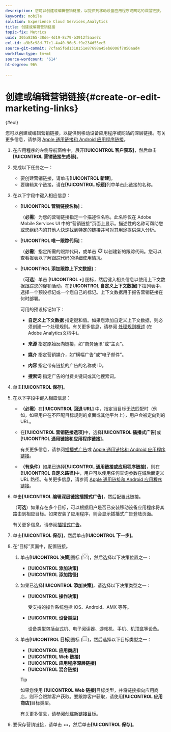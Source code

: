 ```yaml
---
description: 您可以创建或编辑营销链接，以提供到移动设备应用程序或网站的深层链接。
keywords: mobile
solution: Experience Cloud Services,Analytics
title: 创建或编辑营销链接
topic-fix: Metrics
uuid: 305a8265-38de-4d19-8c79-b3912f5aae7c
exl-id: a9b5c98d-77c1-4a40-96e5-f9e234d55ec5
source-git-commit: 7cfaa5f6d1318151e87698a45eb6006f7850aad4
workflow-type: tm+mt
source-wordcount: '614'
ht-degree: 96%

---
```


# 创建或编辑营销链接{#create-or-edit-marketing-links}

{#eol}

您可以创建或编辑营销链接，以提供到移动设备应用程序或网站的深层链接。有关更多信息，请参阅 [Apple 通用链接和 Android 应用程序链接](/help/using/c-manage-app-settings/c-mob-confg-app/c-universal-app-links.md)。

1. 在应用程序的左侧导航窗格中，展开&#x200B;**[!UICONTROL 客户获取]**，然后单击&#x200B;**[!UICONTROL 营销链接生成器]**。
1. 完成以下任务之一：

   * 要创建营销链接，请单击&#x200B;**[!UICONTROL 新建]**。
   * 要编辑某个链接，请在&#x200B;**[!UICONTROL 标题]**&#x200B;列中单击此链接的名称。

1. 在以下字段中键入相应信息：

   * **[!UICONTROL 营销链接名称]**：

      （**必需**）为您的营销链接指定一个描述性名称。此名称仅在 Adobe Mobile Services UI 中的“营销链接”页面上显示。描述性的名称可帮助您或您组织内的其他人快速找到特定的链接并可对其用途提供深入分析。

   * **[!UICONTROL 唯一跟踪代码]**：

      （**必需**）指定所需的跟踪代码，或单击 ![生成图标](assets/icon_generate.png) 以创建新的跟踪代码。您可以查看报表以了解跟踪代码的详细使用情况。

   * **[!UICONTROL 添加跟踪上下文数据]**：

      （**可选**）单击 **[!UICONTROL +]** 图标，然后键入相关信息以使用上下文数据跟踪您的促销活动。在&#x200B;**[!UICONTROL 自定义上下文数据]**&#x200B;下拉列表中，选择一个预设标记或一个您自己的标记。上下文数据用于报告营销链接在何时部署。

      可用的预设标记如下：

      * **自定义上下文数据**
指定键和值。如果您添加自定义上下文数据，则必须创建一个处理规则。有关更多信息，请参阅 [处理规则概述](https://experienceleague.adobe.com/docs/analytics/admin/admin-tools/processing-rules/processing-rules.html) (在Adobe Analytics文档中)。

      * **来源**
指定原始反向链接，如“商务通讯”或“主页”。

      * **媒介**
指定营销媒介，如“横幅广告”或“电子邮件”。

      * **内容**
指定带有链接的广告的名称或 ID。

      * **搜索词**
指定广告的付费关键词或其他搜索词。
1. 单击&#x200B;**[!UICONTROL 保存]**。
1. 在以下字段中键入相应信息：

   * **（必需）**&#x200B;在&#x200B;**[!UICONTROL 回退 URL]** 中，指定当目标无法匹配时（例如，如果用户在不匹配目标规则的桌面或其他平台上），用户会被定向到的 URL。
   * 在&#x200B;**[!UICONTROL 营销链接选项]**&#x200B;中，选择&#x200B;**[!UICONTROL 插播式广告]**&#x200B;或&#x200B;**[!UICONTROL 通用链接和应用程序链接]**。

      有关更多信息，请参阅[插播式广告](/help/using/acquisition-main/c-marketing-links-builder/t-create-edit-adobe-links/t-interstitials.md)或 [Apple 通用链接和 Android 应用程序链接](/help/using/c-manage-app-settings/c-mob-confg-app/c-universal-app-links.md)。

   * **（有条件）**&#x200B;如果已选择&#x200B;**[!UICONTROL 通用链接或应用程序链接]**，则在&#x200B;**[!UICONTROL 自定义路径]**&#x200B;中，用户可以使用任何查询参数在域后面定义 URL 路径。有关更多信息，请参阅 [Apple 通用链接和 Android 应用程序链接](/help/using/c-manage-app-settings/c-mob-confg-app/c-universal-app-links.md)。

1. 单击&#x200B;**[!UICONTROL 编辑深层链接插播式广告]**，然后配置此链接。

   （**可选**）如果存在多个目标，可以根据用户是否已安装移动设备应用程序将其路由到相应目标。如果安装了应用程序，则会显示插播式广告登陆页面。

   有关更多信息，请参阅[插播式广告](/help/using/acquisition-main/c-marketing-links-builder/t-create-edit-adobe-links/t-interstitials.md)。

1. 单击&#x200B;**[!UICONTROL 保存]**，然后单击&#x200B;**[!UICONTROL 下一步]**。
1. 在“目标”页面中，配置链接。

   1. 单击&#x200B;**[!UICONTROL 决策]**&#x200B;图标 (![决策图标](assets/icon_decision.png))，然后选择以下决策位置之一：

      * **[!UICONTROL 添加决策]**
      * **[!UICONTROL 添加路径]**
   1. 如果已选择&#x200B;**[!UICONTROL 添加决策]**，请选择以下决策类型之一：

      * **[!UICONTROL 操作决策]**

         受支持的操作系统包括 iOS、Android、AMX 等等。

      * **[!UICONTROL 设备类型]**

         设备类型包括台式机、电子阅读器、游戏机、手机、机顶盒等设备。
   1. 单击&#x200B;**[!UICONTROL 目标]**&#x200B;图标 (![正方形图标](assets/icon_square.png))，然后选择以下目标类型之一：

      * **[!UICONTROL 应用商店]**
      * **[!UICONTROL Web 链接]**
      * **[!UICONTROL 应用程序深层链接]**
      * **[!UICONTROL 混合链接]**

      >[!TIP]
      >
      >如果您使用 **[!UICONTROL Web 链接]**&#x200B;目标类型，并将链接指向应用商店，则不会跟踪客户获取。要跟踪客户获取，请使用&#x200B;**[!UICONTROL 应用商店]**&#x200B;目标类型。

      有关更多信息，请参阅[创建新链接目标](/help/using/acquisition-main/c-manage-link-destinations/t-create-new-app-deep-link-destination.md)。




1. 要保存营销链接，请单击 ![省略号](assets/icon_elipses.png)，然后单击&#x200B;**[!UICONTROL 保存]**。

